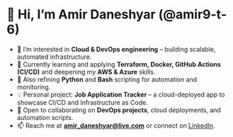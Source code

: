# 👋 Hi, I’m Amir Daneshyar (@amir9-t-6)

- 🚀 I’m interested in **Cloud & DevOps engineering** – building scalable, automated infrastructure.
- 🌱 Currently learning and applying **Terraform, Docker, GitHub Actions (CI/CD)** and deepening my **AWS & Azure** skills.
- 🧰 Also refining **Python** and **Bash** scripting for automation and monitoring.
- 💡 Personal project: **Job Application Tracker** – a cloud-deployed app to showcase CI/CD and Infrastructure as Code.
- 🤝 Open to collaborating on **DevOps projects**, cloud deployments, and automation scripts.
- 📫 Reach me at **amir_daneshyar@live.com** or connect on [LinkedIn](https://www.linkedin.com/in/amir-daneshyar/).

<!---
amir9-t-6/amir9-t-6 is a ✨ special ✨ repository because its `README.md` appears on your GitHub profile.
You can click the Preview link to take a look at your changes.
--->
